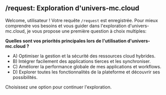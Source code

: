 ##  /request:  Exploration d'univers-mc.cloud 

Welcome, utilisateur !  Votre requête `/request` est enregistrée. Pour mieux comprendre vos besoins et vous guider dans l'exploration d'univers-mc.cloud, je vous propose une première question à choix multiples:

**Quelles sont vos priorités principales lors de l'utilisation d'univers-mc.cloud ?**

* A) Optimiser la gestion et la sécurité des ressources cloud hybrides.
* B) Intégrer facilement des applications tierces et les synchroniser.
* C) Améliorer la performance globale de mes applications et workflows.
* D) Explorer toutes les fonctionnalités de la plateforme et découvrir ses possibilités.

Choisissez une option pour continuer l'exploration.  


